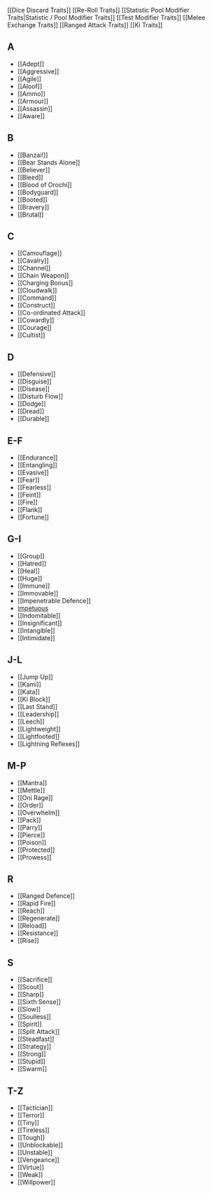 [[Dice Discard Traits]]
[[Re-Roll Traits]]
[[Statistic Pool Modifier Traits|Statistic / Pool Modifier Traits]]
[[Test Modifier Traits]]
[[Melee Exchange Traits]]
[[Ranged Attack Traits]]
[[Ki Traits]]
## A

- [[Adept]]
- [[Aggressive]]
- [[Agile]]
- [[Aloof]]
- [[Ammo]]
- [[Armour]]
- [[Assassin]]
- [[Aware]]
## B
- [[Banzai!]]
- [[Bear Stands Alone]]
- [[Believer]]
- [[Bleed]]
- [[Blood of Orochi]]
- [[Bodyguard]]
- [[Booted]]
- [[Bravery]]
- [[Brutal]]
## C
- [[Camouflage]]
- [[Cavalry]]
- [[Channel]]
- [[Chain Weapon]]
- [[Charging Bonus]]
- [[Cloudwalk]]
- [[Command]]
- [[Construct]]
- [[Co-ordinated Attack]]
- [[Cowardly]]
- [[Courage]]
- [[Cultist]]
## D
- [[Defensive]]
- [[Disguise]]
- [[Disease]]
- [[Disturb Flow]]
- [[Dodge]]
- [[Dread]]
- [[Durable]]
## E-F
- [[Endurance]]
- [[Entangling]]
- [[Evasive]]
- [[Fear]]
- [[Fearless]]
- [[Feint]]
- [[Fire]]
- [[Flank]]
- [[Fortune]]
## G-I
- [[Group]]
- [[Hatred]]
- [[Heal]]
- [[Huge]]
- [[Immune]]
- [[Immovable]]
- [[Impenetrable Defence]]
- [Impetuous](Rulebook/definitions/traits/Impetuous.md)
- [[Indomitable]]
- [[Insignificant]]
- [[Intangible]]
- [[Intimidate]]
## J-L
- [[Jump Up]]
- [[Kami]]
- [[Kata]]
- [[Ki Block]]
- [[Last Stand]]
- [[Leadership]]
- [[Leech]]
- [[Lightweight]]
- [[Lightfooted]]
- [[Lightning Reflexes]]
## M-P
- [[Mantra]]
- [[Mettle]]
- [[Oni Rage]]
- [[Order]]
- [[Overwhelm]]
- [[Pack]]
- [[Parry]]
- [[Pierce]]
- [[Poison]]
- [[Protected]]
- [[Prowess]]
## R
- [[Ranged Defence]]
- [[Rapid Fire]]
- [[Reach]]
- [[Regenerate]]
- [[Reload]]
- [[Resistance]]
- [[Rise]]
## S
- [[Sacrifice]]
- [[Scout]]
- [[Sharp]]
- [[Sixth Sense]]
- [[Slow]]
- [[Soulless]]
- [[Spirit]]
- [[Split Attack]]
- [[Steadfast]]
- [[Strategy]]
- [[Strong]]
- [[Stupid]]
- [[Swarm]]
## T-Z
- [[Tactician]]
- [[Terror]]
- [[Tiny]]
- [[Tireless]]
- [[Tough]]
- [[Unblockable]]
- [[Unstable]]
- [[Vengeance]]
- [[Virtue]]
- [[Weak]]
- [[Willpower]]
